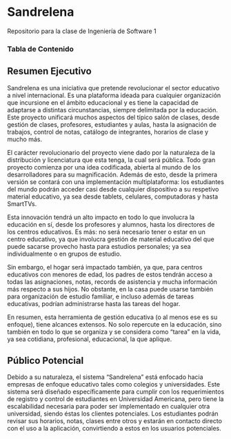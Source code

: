 # Sandrelena
Repositorio para la clase de Ingeniería de Software 1

### Tabla de Contenido

## Resumen Ejecutivo

Sandrelena es una iniciativa que pretende revolucionar el sector educativo a nivel internacional. Es una plataforma ideada para cualquier organización que incursione en el ámbito educacional y es tiene la capacidad de adaptarse a distintas circunstancias, siempre delimitada por la educación. Este proyecto unificará muchos aspectos del típico salón de clases, desde gestión de clases, profesores, estudiantes y aulas, hasta la asignación de trabajos, control de notas, catálogo de integrantes, horarios de clase y mucho más.

El carácter revolucionario del proyecto viene dado por la naturaleza de la distribución y licenciatura que esta tenga, la cual será pública. Todo gran proyecto comienza por una idea codificada, abierta al mundo de los desarrolladores para su magnificación. Además de esto, desde la primera versión se contará con una implementación multiplataforma: los estudiantes del mundo podrán acceder casi desde cualquier dispositivo a su respetivo material educativo, ya sea desde tablets, celulares, computadoras y hasta SmartTVs.

Esta innovación tendrá un alto impacto en todo lo que involucra la educación en sí, desde los profesores y alumnos, hasta los directores de los centros educativos. Es más: no será necesario tener o estar en un centro educativo, ya que involucra gestión de material educativo del que puede sacarse provecho hasta para estudios personales; ya sea individualmente o en grupos de estudio.

Sin embargo, el hogar será impactado también, ya que, para centros educativos con menores de edad, los padres de estos tendrán acceso a todas las asignaciones, notas, records de asistencia y mucha información más respecto a sus hijos. No obstante, en la casa puede usarse también para organización de estudio familiar, e incluso además de tareas educativas, podrían administrarse hasta las tareas del hogar.  

En resumen, esta herramienta de gestión educativa (o al menos ese es su enfoque), tiene alcances extensos. No solo repercute en la educación, sino también en todo lo que se organiza y se considera como “tarea” en la vida, ya sea cotidiana, profesional, educacional, la que aplique.

## Público Potencial

Debido a su naturaleza, el sistema “Sandrelena” está enfocado hacia empresas de enfoque educativo tales como colegios y universidades. Este sistema será diseñado específicamente para cumplir con los requerimientos de registro y control de estudiantes en Universidad Americana, pero tiene la escalabilidad necesaria para poder ser implementado en cualquier otra universidad, siendo éstas los clientes potenciales. Los estudiantes podrán revisar sus horarios, notas, clases entre otros y estarán en contacto directo con el uso a la aplicación, convirtiendo a estos en los usuarios potenciales.